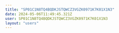 ```yaml
---
title: "SP01C1N8TQ4BQDKJSTQWCZ3VGZK0971K7K01X1N3"
date: 2024-05-06T11:49:45.321Z
user: SP01C1N8TQ4BQDKJSTQWCZ3VGZK0971K7K01X1N3
layout: "users"
---
```

    